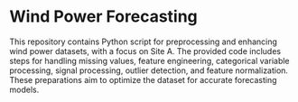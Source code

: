 # Wind Power Forecasting

This repository contains Python script for preprocessing and enhancing wind power datasets, with a focus on Site A. The provided code includes steps for handling missing values, feature engineering, categorical variable processing, signal processing, outlier detection, and feature normalization. These preparations aim to optimize the dataset for accurate forecasting models.
